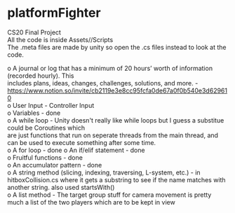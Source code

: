 # platformFighter
CS20 Final Project  
All the code is inside Assets//Scripts  
The .meta files are made by unity so open the .cs files instead to look at the code.  


o A journal or log that has a minimum of 20 hours’ worth of information (recorded hourly). This  
includes plans, ideas, changes, challenges, solutions, and more. -  https://www.notion.so/invite/cb2119e3e8cc95fcfa0de67a0f0b540e3d629610  
o User Input - Controller Input  
o Variables - done  
o A while loop - Unity doesn't really like while loops but I guess a substitue could be Coroutines which  
are just functions that run on seperate threads from the main thread, and can be used to execute something after some time.  
o A for loop - done
o An if/elif statement - done    
o Fruitful functions - done   
o An accumulator pattern - done   
o A string method (slicing, indexing, traversing, L-system, etc.) - in hitboxCollision.cs where it gets a substring to see if the name matches with another string. also used startsWith()  
o A list method - The target group stuff for camera movement is pretty much a list of the two players which are to be kept in view  
